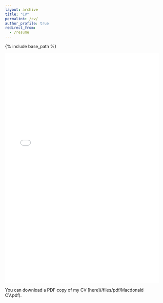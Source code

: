 ```yaml
---
layout: archive
title: "CV"
permalink: /cv/
author_profile: true
redirect_from:
  - /resume
---
```


{% include base_path %}



<iframe src="/files/Macdonald CV.pdf" width="100%" height="750" frameborder="no" border="0" marginwidth="0" marginheight="0"></iframe>

You can download a PDF copy of my CV [here](/files/pdf/Macdonald CV.pdf).

